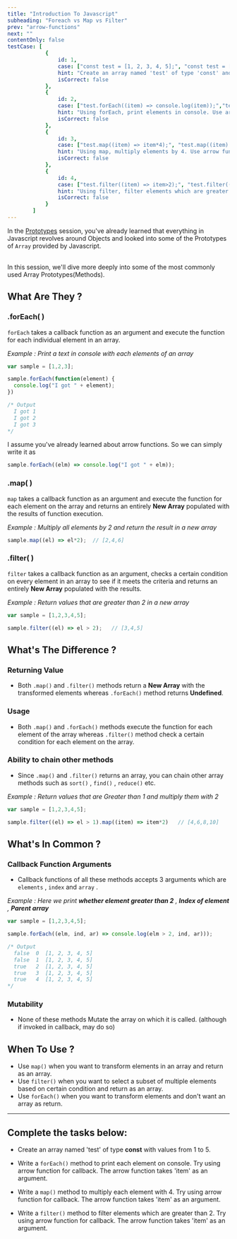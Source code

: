 ```yaml
---
title: "Introduction To Javascript"
subheading: "Foreach vs Map vs Filter"
prev: "arrow-functions"
next: ""
contentOnly: false
testCase: [
			{
				id: 1,
				case: ["const test = [1, 2, 3, 4, 5];", "const test = [1, 2, 3, 4, 5]","const test = [1,2,3,4,5];", "const test = [1,2,3,4,5]"],
				hint: "Create an array named 'test' of type 'const' and include values from 1 to 5",
				isCorrect: false
			},
			{
				id: 2,
				case: ["test.forEach((item) => console.log(item));","test.forEach((item) => console.log(item))","test.forEach(item => console.log(item));","test.forEach(item => console.log(item))"],
				hint: "Using forEach, print elements in console. Use arrow function for callback with 'item' as an argument.",
				isCorrect: false
			},
			{
				id: 3,
				case: ["test.map((item) => item*4);", "test.map((item) => item*4)", "test.map((item) => item * 4);", "test.map((item) => item * 4)","test.map(item => item*4);", "test.map(item => item*4)", "test.map(item => item * 4);", "test.map(item => item * 4)"],
				hint: "Using map, multiply elements by 4. Use arrow function for callback with 'item' as an argument.",
				isCorrect: false
			},
			{
				id: 4,
				case: ["test.filter((item) => item>2);", "test.filter((item) => item>2)", "test.filter((item) => item > 2);", "test.filter((item) => item > 2)","test.filter(item => item>2);", "test.filter(item => item>2)", "test.filter(item => item > 2);", "test.filter(item => item > 2)"],
				hint: "Using filter, filter elements which are greater than 2. Use arrow function for callback with 'item' as an argument.",
				isCorrect: false
			}
		]
---
```


In the [Prototypes](/curriculum/javascript/prototypes) session, you've already learned that everything in Javascript revolves around Objects and looked into some of the Prototypes of `Array` provided by Javascript.

<br>In this session, we'll dive more deeply into some of the most commonly used Array Prototypes(Methods).

## What Are They ?

### .forEach( )

`forEach` takes a callback function as an argument and execute the function for each individual element in an array.

*Example : Print a text in console with each elements of an array*

```javascript
var sample = [1,2,3];

sample.forEach(function(element) {
  console.log("I got " + element);
})

/* Output
  I got 1
  I got 2
  I got 3
*/
```
I assume you've already learned about arrow functions. So we can simply write it as

```javascript
sample.forEach((elm) => console.log("I got " + elm));
```

### .map( )

`map` takes a callback function as an argument and execute the function for each element on the array and returns an entirely **New Array** populated with the results of function execution.

*Example : Multiply all elements by 2 and return the result in a new array*

```javascript
sample.map((el) => el*2);  // [2,4,6]
```

### .filter( )

`filter` takes a callback function as an argument, checks a certain condition on every element in an array to see if it meets the criteria and returns an entirely **New Array** populated with the results.

*Example : Return values that are greater than 2 in a new array*

```javascript
var sample = [1,2,3,4,5];

sample.filter((el) => el > 2);   // [3,4,5]
```

## What's The Difference ?

### Returning Value 

- Both `.map()` and `.filter()` methods return a **New Array** with the transformed elements whereas `.forEach()` method returns **Undefined**.

### Usage

- Both `.map()` and `.forEach()` methods execute the function for each element of the array whereas `.filter()` method check a certain condition for each element on the array.

### Ability to chain other methods

- Since `.map()` and `.filter()` returns an array, you can chain other array methods such as `sort()` , `find()` , `reduce()` etc.

*Example : Return values that are Greater than 1 and multiply them with 2*

```javascript
var sample = [1,2,3,4,5];

sample.filter((el) => el > 1).map((item) => item*2)   // [4,6,8,10]
```

## What's In Common ?

### Callback Function Arguments

- Callback functions of all these methods accepts 3 arguments which are `elements` , `index` and `array` .

*Example : Here we print **whether element greater than 2** , **Index of element** , **Parent array***

```javascript
var sample = [1,2,3,4,5];

sample.forEach((elm, ind, ar) => console.log(elm > 2, ind, ar)));

/* Output
  false  0  [1, 2, 3, 4, 5]
  false  1  [1, 2, 3, 4, 5]
  true   2  [1, 2, 3, 4, 5]
  true   3  [1, 2, 3, 4, 5]
  true   4  [1, 2, 3, 4, 5]
*/
```

### Mutability

- None of these methods Mutate the array on which it is called. (although if invoked in callback, may do so)

## When To Use ?

- Use `map()` when you want to transform elements in an array and return as an array.
- Use `filter()` when you want to select a subset of multiple elements based on certain condition and return as an array.
- Use `forEach()` when you want to transform elements and don't want an array as return.

---

## Complete the tasks below:

- Create an array named 'test' of type **const** with values from 1 to 5.

- Write a `forEach()` method to print each element on console. Try using arrow function for callback. The arrow function takes 'item' as an argument.

- Write a `map()` method to multiply each element with 4. Try using arrow function for callback. The arrow function takes 'item' as an argument.

- Write a `filter()` method to filter elements which are greater than 2. Try using arrow function for callback. The arrow function takes 'item' as an argument.
